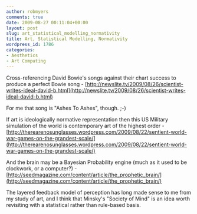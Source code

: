 ```yaml
---
author: robmyers
comments: true
date: 2009-08-27 00:11:04+00:00
layout: post
slug: art_statistical_modelling_normativity
title: Art, Statistical Modelling, Normativity
wordpress_id: 1786
categories:
- Aesthetics
- Art Computing
---
```


Cross-referencing David Bowie's songs against their chart success to produce a perfect Bowie song - [http://newslite.tv/2009/08/26/scientist-writes-ideal-david-b.html](http://newslite.tv/2009/08/26/scientist-writes-ideal-david-b.html)  
  
For me that song is "Ashes To Ashes", though. ;-)  
  
If art is ideologically normative representation then this US Military simulation of the world is contemporary art of the highest order - [http://therearenosunglasses.wordpress.com/2009/08/22/sentient-world-war-games-on-the-grandest-scale/](http://therearenosunglasses.wordpress.com/2009/08/22/sentient-world-war-games-on-the-grandest-scale/)  
  
And the brain may be a Bayesian Probability engine (much as it used to be clockwork, or a computer?) - [http://seedmagazine.com/content/article/the_prophetic_brain/](http://seedmagazine.com/content/article/the_prophetic_brain/)  
  
The layered feedback model of perception has long made sense to me from my study of art, and I think that Minsky's "Society of Mind" is an idea worth revisiting with a statistical rather than rule-based basis.  


